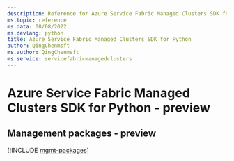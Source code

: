```yaml
---
description: Reference for Azure Service Fabric Managed Clusters SDK for Python
ms.topic: reference
ms.data: 08/08/2022
ms.devlang: python
title: Azure Service Fabric Managed Clusters SDK for Python
author: QingChenmsft
ms.author: QingChenmsft
ms.service: servicefabricmanagedclusters
---
```

# Azure Service Fabric Managed Clusters SDK for Python - preview

## Management packages - preview
[!INCLUDE [mgmt-packages](service-fabric-managed-clusters-mgmt-index.md)]
